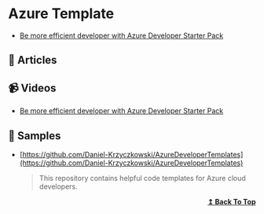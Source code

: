 
# Azure Template

- [Be more efficient developer with Azure Developer Starter Pack](https://daniel-krzyczkowski.github.io/Be-More-Efficient-Developer-With-Azure-Developer-Starter-Pack/)

## 📝 Articles

## 📹 Videos

- [Be more efficient developer with Azure Developer Starter Pack](https://www.youtube.com/watch?v=8XJQLaWAPro)

## 🔖 Samples

- [https://github.com/Daniel-Krzyczkowski/AzureDeveloperTemplates](https://github.com/Daniel-Krzyczkowski/AzureDeveloperTemplates) 
  > This repository contains helpful code templates for Azure cloud developers.

<div align="right">
  <b><a href="#contents">↥ Back To Top</a></b>
</div>
	